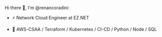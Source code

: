 Hi there 👋, I'm @renancoradini:
- ⚡ Network Cloud Engineer at EZ.NET <p>
- 🔭 AWS-CSAA / Terraform / Kubernetes / CI-CD / Python / Node / SQL
<!--

**renancoradini/renancoradini** is a ✨ _special_ ✨ repository because its `README.md` (this file) appears on your GitHub profile.

Here are some ideas to get you started:

- 🔭 I’m currently working on ...
- 🌱 I’m currently learning ...
- 👯 I’m looking to collaborate on ...
- 🤔 I’m looking for help with ...
- 💬 Ask me about ...
- 📫 How to reach me: ...
- 😄 Pronouns: ...
- ⚡ Fun fact: ...
-->





